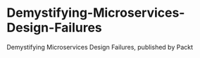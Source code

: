 # Demystifying-Microservices-Design-Failures
Demystifying Microservices Design Failures, published by Packt
